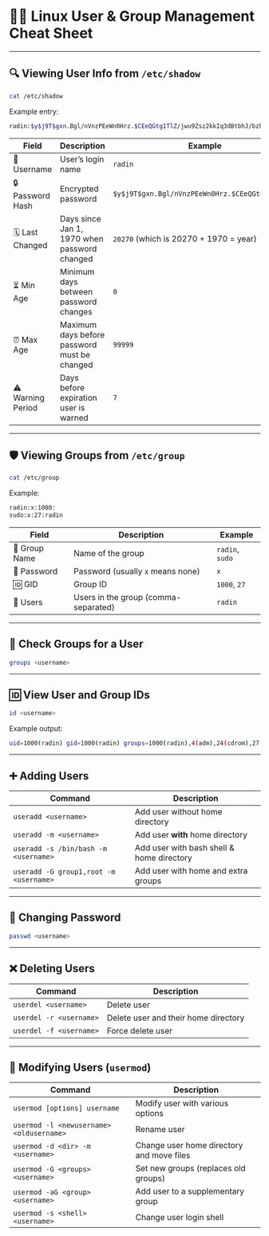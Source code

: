 # 🧑‍💻 Linux User & Group Management Cheat Sheet

---

## 🔍 Viewing User Info from `/etc/shadow`

```bash
cat /etc/shadow
```

Example entry:

```bash
radin:$y$j9T$gxn.Bgl/nVnzPEeWn0Hrz.$CEeQGtg1TlZ/jwu9Zsz2kkIq3dBtbhJ/bzhVT7cJ1.9:20270:0:99999:7:::
```

| Field             | Description                                  | Example                                         |
| ----------------- | -------------------------------------------- | ----------------------------------------------- |
| 👤 Username       | User’s login name                            | `radin`                                         |
| 🔒 Password Hash  | Encrypted password                           | `$y$j9T$gxn.Bgl/nVnzPEeWn0Hrz.$CEeQGtg1TlZ/...` |
| 🗓️ Last Changed  | Days since Jan 1, 1970 when password changed | `20270` (which is 20270 + 1970 = year)          |
| ⏳ Min Age         | Minimum days between password changes        | `0`                                             |
| ⏰ Max Age         | Maximum days before password must be changed | `99999`                                         |
| ⚠️ Warning Period | Days before expiration user is warned        | `7`                                             |

---

## 🛡️ Viewing Groups from `/etc/group`

```bash
cat /etc/group
```

Example:

```bash
radin:x:1000:
sudo:x:27:radin
```

| Field         | Description                          | Example         |
| ------------- | ------------------------------------ | --------------- |
| 👥 Group Name | Name of the group                    | `radin`, `sudo` |
| 🔑 Password   | Password (usually `x` means none)    | `x`             |
| 🆔 GID        | Group ID                             | `1000`, `27`    |
| 👤 Users      | Users in the group (comma-separated) | `radin`         |

---

## 👥 Check Groups for a User

```bash
groups <username>
```

---

## 🆔 View User and Group IDs

```bash
id <username>
```

Example output:

```bash
uid=1000(radin) gid=1000(radin) groups=1000(radin),4(adm),24(cdrom),27(sudo),30(dip),46(plugdev),100(users),114(lpadmin)
```

---

## ➕ Adding Users

| Command                                | Description                               |
| -------------------------------------- | ----------------------------------------- |
| `useradd <username>`                   | Add user without home directory           |
| `useradd -m <username>`                | Add user **with** home directory          |
| `useradd -s /bin/bash -m <username>`   | Add user with bash shell & home directory |
| `useradd -G group1,root -m <username>` | Add user with home and extra groups       |

---

## 🔑 Changing Password

```bash
passwd <username>
```

---

## ❌ Deleting Users

| Command                 | Description                          |
| ----------------------- | ------------------------------------ |
| `userdel <username>`    | Delete user                          |
| `userdel -r <username>` | Delete user and their home directory |
| `userdel -f <username>` | Force delete user                    |

---

## 🔧 Modifying Users (`usermod`)

| Command                                  | Description                               |
| ---------------------------------------- | ----------------------------------------- |
| `usermod [options] username`             | Modify user with various options          |
| `usermod -l <newusername> <oldusername>` | Rename user                               |
| `usermod -d <dir> -m <username>`         | Change user home directory and move files |
| `usermod -G <groups> <username>`         | Set new groups (replaces old groups)      |
| `usermod -aG <group> <username>`         | Add user to a supplementary group         |
| `usermod -s <shell> <username>`          | Change user login shell                   |

